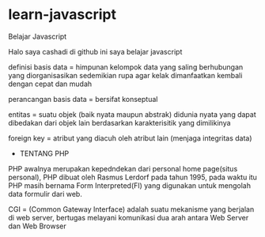 # learn-javascript
Belajar Javascript

Halo saya cashadi di github ini saya belajar javascript

definisi basis data = himpunan kelompok data yang saling berhubungan yang diorganisasikan sedemikian rupa agar kelak dimanfaatkan kembali dengan cepat dan mudah

perancangan basis data = bersifat konseptual

entitas = suatu objek (baik nyata maupun abstrak) didunia nyata yang dapat dibedakan dari objek lain berdasarkan karakterisitik yang dimilikinya

foreign key = atribut yang diacuh oleh atribut lain (menjaga integritas data)

* TENTANG PHP

PHP awalnya merupakan kepedndekan dari personal home page(situs personal), PHP dibuat oleh Rasmus Lerdorf pada tahun 1995, pada waktu itu PHP masih bernama Form Interpreted(FI) yang digunakan untuk mengolah data formulir dari web.

CGI = (Common Gateway Interface) adalah suatu mekanisme yang berjalan di web server, bertugas melayani komunikasi dua arah antara Web Server dan Web Browser





